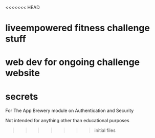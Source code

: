 <<<<<<< HEAD
# liveempowered fitness challenge stuff
web dev for ongoing challenge website
=======
# secrets

For The App Brewery module on Authentication and Security

Not intended for anything other than educational purposes
>>>>>>> initial files
